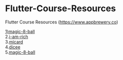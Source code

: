 # Flutter-Course-Resources
Flutter Course Resources (https://www.appbrewery.co) 


[1)magic-8-ball](https://github.com/jyshine/Flutter_05_magic-8-ball)
<br>
2.[i-am-rich](https://github.com/jyshine/Flutter_05_magic-8-ball)
<br>
3.[micard](https://github.com/jyshine/Flutter_05_magic-8-ball)
<br>
4.[dicee](https://github.com/jyshine/Flutter_05_magic-8-ball)
<br>
5.[magic-8-ball](https://github.com/jyshine/Flutter_05_magic-8-ball)
